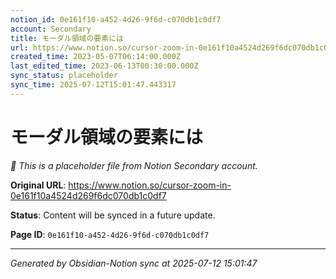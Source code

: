 ```yaml
---
notion_id: 0e161f10-a452-4d26-9f6d-c070db1c0df7
account: Secondary
title: モーダル領域の要素には
url: https://www.notion.so/cursor-zoom-in-0e161f10a4524d269f6dc070db1c0df7
created_time: 2023-05-07T06:14:00.000Z
last_edited_time: 2023-06-13T00:30:00.000Z
sync_status: placeholder
sync_time: 2025-07-12T15:01:47.443317
---
```


# モーダル領域の要素には

*🔄 This is a placeholder file from Notion Secondary account.*

**Original URL**: https://www.notion.so/cursor-zoom-in-0e161f10a4524d269f6dc070db1c0df7

**Status**: Content will be synced in a future update.

**Page ID**: `0e161f10-a452-4d26-9f6d-c070db1c0df7`

---

*Generated by Obsidian-Notion sync at 2025-07-12 15:01:47*
